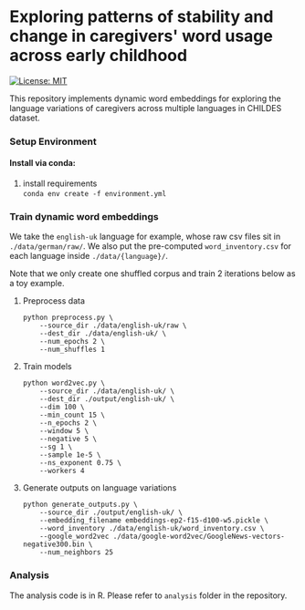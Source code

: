 # Exploring patterns of stability and change in caregivers' word usage across early childhood

[![License: MIT](https://img.shields.io/badge/License-MIT-yellow.svg)](https://opensource.org/licenses/MIT)

This repository implements dynamic word embeddings for exploring the language variations of caregivers across multiple languages in CHILDES dataset. 

### Setup Environment

#### Install via conda:
1. install requirements </br>
   ```conda env create -f environment.yml```

### Train dynamic word embeddings

We take the `english-uk` language for example, whose raw csv files sit in `./data/german/raw/`. We also put the pre-computed `word_inventory.csv` for each language inside `./data/{language}/`. 

Note that we only create one shuffled corpus and train 2 iterations below as a toy example.

1. Preprocess data </br>
   ```shell
   python preprocess.py \
       --source_dir ./data/english-uk/raw \
       --dest_dir ./data/english-uk/ \
       --num_epochs 2 \
       --num_shuffles 1       
   ```

2. Train models </br>
   ```shell
   python word2vec.py \
       --source_dir ./data/english-uk/ \
       --dest_dir ./output/english-uk/ \
       --dim 100 \
       --min_count 15 \
       --n_epochs 2 \
       --window 5 \
       --negative 5 \
       --sg 1 \
       --sample 1e-5 \
       --ns_exponent 0.75 \
       --workers 4
   ```

3. Generate outputs on language variations  </br>
   ```shell
   python generate_outputs.py \
       --source_dir ./output/english-uk/ \
       --embedding_filename embeddings-ep2-f15-d100-w5.pickle \
       --word_inventory ./data/english-uk/word_inventory.csv \
       --google_word2vec ./data/google-word2vec/GoogleNews-vectors-negative300.bin \
       --num_neighbors 25
   ```

### Analysis

The analysis code is in R. Please refer to `analysis` folder in the repository. 
